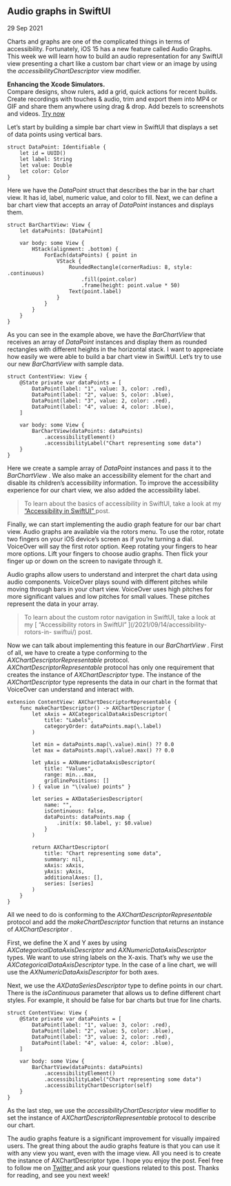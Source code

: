 ##  Audio graphs in SwiftUI

29 Sep 2021

Charts and graphs are one of the complicated things in terms of accessibility.
Fortunately, iOS 15 has a new feature called Audio Graphs. This week we will
learn how to build an audio representation for any SwiftUI view presenting a
chart like a custom bar chart view or an image by using the
_accessibilityChartDescriptor_ view modifier.

**Enhancing the Xcode Simulators.**  
Compare designs, show rulers, add a grid, quick actions for recent builds.
Create recordings with touches & audio, trim and export them into MP4 or GIF
and share them anywhere using drag & drop. Add bezels to screenshots and
videos. [ Try now ](https://gumroad.com/a/931293139/ftvbh)

Let’s start by building a simple bar chart view in SwiftUI that displays a set
of data points using vertical bars.

    
    
    struct DataPoint: Identifiable {
        let id = UUID()
        let label: String
        let value: Double
        let color: Color
    }
    

Here we have the _DataPoint_ struct that describes the bar in the bar chart
view. It has id, label, numeric value, and color to fill. Next, we can define
a bar chart view that accepts an array of _DataPoint_ instances and displays
them.

    
    
    struct BarChartView: View {
        let dataPoints: [DataPoint]
    
        var body: some View {
            HStack(alignment: .bottom) {
                ForEach(dataPoints) { point in
                    VStack {
                        RoundedRectangle(cornerRadius: 8, style: .continuous)
                            .fill(point.color)
                            .frame(height: point.value * 50)
                        Text(point.label)
                    }
                }
            }
        }
    }
    

As you can see in the example above, we have the _BarChartView_ that receives
an array of _DataPoint_ instances and display them as rounded rectangles with
different heights in the horizontal stack. I want to appreciate how easily we
were able to build a bar chart view in SwiftUI. Let’s try to use our new
_BarChartView_ with sample data.

    
    
    struct ContentView: View {
        @State private var dataPoints = [
            DataPoint(label: "1", value: 3, color: .red),
            DataPoint(label: "2", value: 5, color: .blue),
            DataPoint(label: "3", value: 2, color: .red),
            DataPoint(label: "4", value: 4, color: .blue),
        ]
    
        var body: some View {
            BarChartView(dataPoints: dataPoints)
                .accessibilityElement()
                .accessibilityLabel("Chart representing some data")
        }
    }
    

Here we create a sample array of _DataPoint_ instances and pass it to the
_BarChartView_ . We also make an accessibility element for the chart and
disable its children’s accessibility information. To improve the accessibility
experience for our chart view, we also added the accessibility label.

> To learn about the basics of accessibility in SwiftUI, take a look at my [
> “Accessibility in SwiftUI” ](/2019/09/10/accessibility-in-swiftui/) post.

Finally, we can start implementing the audio graph feature for our bar chart
view. Audio graphs are available via the rotors menu. To use the rotor, rotate
two fingers on your iOS device’s screen as if you’re turning a dial. VoiceOver
will say the first rotor option. Keep rotating your fingers to hear more
options. Lift your fingers to choose audio graphs. Then flick your finger up
or down on the screen to navigate through it.

Audio graphs allow users to understand and interpret the chart data using
audio components. VoiceOver plays sound with different pitches while moving
through bars in your chart view. VoiceOver uses high pitches for more
significant values and low pitches for small values. These pitches represent
the data in your array.

> To learn about the custom rotor navigation in SwiftUI, take a look at my [
> “Accessibility rotors in SwiftUI” ](/2021/09/14/accessibility-rotors-in-
> swiftui/) post.

Now we can talk about implementing this feature in our _BarChartView_ . First
of all, we have to create a type conforming to the
_AXChartDescriptorRepresentable_ protocol. _AXChartDescriptorRepresentable_
protocol has only one requirement that creates the instance of
_AXChartDescriptor_ type. The instance of the _AXChartDescriptor_ type
represents the data in our chart in the format that VoiceOver can understand
and interact with.

    
    
    extension ContentView: AXChartDescriptorRepresentable {
        func makeChartDescriptor() -> AXChartDescriptor {
            let xAxis = AXCategoricalDataAxisDescriptor(
                title: "Labels",
                categoryOrder: dataPoints.map(\.label)
            )
    
            let min = dataPoints.map(\.value).min() ?? 0.0
            let max = dataPoints.map(\.value).max() ?? 0.0
    
            let yAxis = AXNumericDataAxisDescriptor(
                title: "Values",
                range: min...max,
                gridlinePositions: []
            ) { value in "\(value) points" }
    
            let series = AXDataSeriesDescriptor(
                name: "",
                isContinuous: false,
                dataPoints: dataPoints.map {
                    .init(x: $0.label, y: $0.value)
                }
            )
    
            return AXChartDescriptor(
                title: "Chart representing some data",
                summary: nil,
                xAxis: xAxis,
                yAxis: yAxis,
                additionalAxes: [],
                series: [series]
            )
        }
    }
    
    

All we need to do is conforming to the _AXChartDescriptorRepresentable_
protocol and add the _makeChartDescriptor_ function that returns an instance
of _AXChartDescriptor_ .

First, we define the X and Y axes by using _AXCategoricalDataAxisDescriptor_
and _AXNumericDataAxisDescriptor_ types. We want to use string labels on the
X-axis. That’s why we use the _AXCategoricalDataAxisDescriptor_ type. In the
case of a line chart, we will use the _AXNumericDataAxisDescriptor_ for both
axes.

Next, we use the _AXDataSeriesDescriptor_ type to define points in our chart.
There is the _isContinuous_ parameter that allows us to define different chart
styles. For example, it should be false for bar charts but true for line
charts.

    
    
    struct ContentView: View {
        @State private var dataPoints = [
            DataPoint(label: "1", value: 3, color: .red),
            DataPoint(label: "2", value: 5, color: .blue),
            DataPoint(label: "3", value: 2, color: .red),
            DataPoint(label: "4", value: 4, color: .blue),
        ]
    
        var body: some View {
            BarChartView(dataPoints: dataPoints)
                .accessibilityElement()
                .accessibilityLabel("Chart representing some data")
                .accessibilityChartDescriptor(self)
        }
    }
    

As the last step, we use the _accessibilityChartDescriptor_ view modifier to
set the instance of _AXChartDescriptorRepresentable_ protocol to describe our
chart.

The audio graphs feature is a significant improvement for visually impaired
users. The great thing about the audio graphs feature is that you can use it
with any view you want, even with the image view. All you need is to create
the instance of AXChartDescriptor type. I hope you enjoy the post. Feel free
to follow me on [ Twitter ](https://twitter.com/mecid) and ask your questions
related to this post. Thanks for reading, and see you next week!

